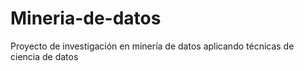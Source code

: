 # Mineria-de-datos
Proyecto de investigación  en minería de datos aplicando técnicas de ciencia de datos
